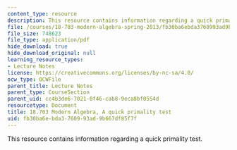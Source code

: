 ```yaml
---
content_type: resource
description: This resource contains information regarding a quick primality test.
file: /courses/18-703-modern-algebra-spring-2013/fb30ba6ebda3760993ad9b667df85f7f_MIT18_703S13_pra_l_22.pdf
file_size: 748623
file_type: application/pdf
hide_download: true
hide_download_original: null
learning_resource_types:
- Lecture Notes
license: https://creativecommons.org/licenses/by-nc-sa/4.0/
ocw_type: OCWFile
parent_title: Lecture Notes
parent_type: CourseSection
parent_uid: cc4b3de6-7021-0f46-cab8-9eca8bf0554d
resourcetype: Document
title: 18.703 Modern Algebra, A quick primality test
uid: fb30ba6e-bda3-7609-93ad-9b667df85f7f
---
```

This resource contains information regarding a quick primality test.